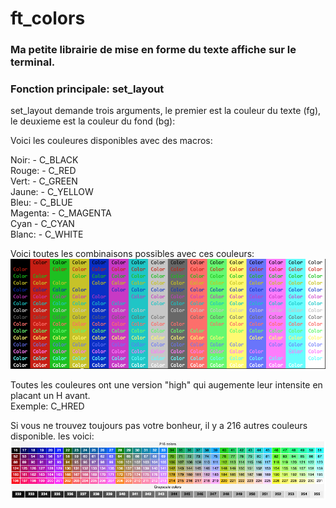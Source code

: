 # ft_colors
### Ma petite librairie de mise en forme du texte affiche sur le terminal.

### Fonction principale: set_layout


set_layout demande trois arguments, le premier est la couleur du texte (fg), le deuxieme est la 
couleur du fond (bg):


Voici les couleures disponibles avec des macros:

Noir: - C_BLACK<br />
Rouge: - C_RED<br />
Vert:  - C_GREEN<br />
Jaune: - C_YELLOW<br />
Bleu: - C_BLUE<br />
Magenta: - C_MAGENTA<br />
Cyan - C_CYAN<br />
Blanc: - C_WHITE<br />

Voici toutes les combinaisons possibles avec ces couleurs:<br />
<img src="images/exemple.png" alt="Exemples de combinaisons fg/bg"/>

Toutes les couleures ont une version "high" qui augemente leur intensite en placant un H avant.<br />
Exemple: C_HRED

Si vous ne trouvez toujours pas votre bonheur, il y a 216 autres couleurs disponible. les voici:<br />
<img src="images/tab.png" alt="Tableau des couleures disponibles"/>
